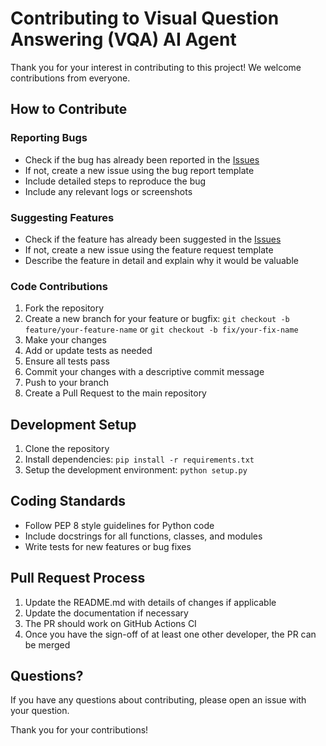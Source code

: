 # Contributing to Visual Question Answering (VQA) AI Agent

Thank you for your interest in contributing to this project! We welcome contributions from everyone.

## How to Contribute

### Reporting Bugs

- Check if the bug has already been reported in the [Issues](https://github.com/yourusername/image_vqa_agent/issues)
- If not, create a new issue using the bug report template
- Include detailed steps to reproduce the bug
- Include any relevant logs or screenshots

### Suggesting Features

- Check if the feature has already been suggested in the [Issues](https://github.com/yourusername/image_vqa_agent/issues)
- If not, create a new issue using the feature request template
- Describe the feature in detail and explain why it would be valuable

### Code Contributions

1. Fork the repository
2. Create a new branch for your feature or bugfix: `git checkout -b feature/your-feature-name` or `git checkout -b fix/your-fix-name`
3. Make your changes
4. Add or update tests as needed
5. Ensure all tests pass
6. Commit your changes with a descriptive commit message
7. Push to your branch
8. Create a Pull Request to the main repository

## Development Setup

1. Clone the repository
2. Install dependencies: `pip install -r requirements.txt`
3. Setup the development environment: `python setup.py`

## Coding Standards

- Follow PEP 8 style guidelines for Python code
- Include docstrings for all functions, classes, and modules
- Write tests for new features or bug fixes

## Pull Request Process

1. Update the README.md with details of changes if applicable
2. Update the documentation if necessary
3. The PR should work on GitHub Actions CI
4. Once you have the sign-off of at least one other developer, the PR can be merged

## Questions?

If you have any questions about contributing, please open an issue with your question.

Thank you for your contributions!
